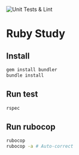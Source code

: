 ![Unit Tests & Lint](https://github.com/nasty8k/Ruby/lab2/workflows/Unit%20Tests%20&%20Lint/badge.svg)

# Ruby Study
## Install

```bash
gem install bundler
bundle install
```

## Run test

```bash
rspec
```

## Run rubocop

```bash
rubocop
rubocop -a # Auto-correct
